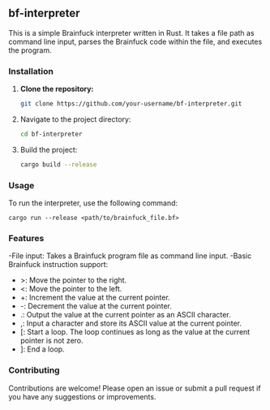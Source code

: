 ## bf-interpreter

This is a simple Brainfuck interpreter written in Rust. It takes a file path as command line input, parses the Brainfuck code within the file, and executes the program.

### Installation

1. **Clone the repository:**
   ```bash
   git clone https://github.com/your-username/bf-interpreter.git
2. Navigate to the project directory:
   ```bash
   cd bf-interpreter
3. Build the project:
   ```bash
   cargo build --release

### Usage
To run the interpreter, use the following command:
    
    cargo run --release <path/to/brainfuck_file.bf>

### Features
-File input: Takes a Brainfuck program file as command line input.
-Basic Brainfuck instruction support:
  - \>: Move the pointer to the right.
  - <: Move the pointer to the left.
  - +: Increment the value at the current pointer.
  - -: Decrement the value at the current pointer.
  - .: Output the value at the current pointer as an ASCII character.
  - ,: Input a character and store its ASCII value at the current pointer.
  - \[: Start a loop. The loop continues as long as the value at the current pointer is not zero.
  - ]: End a loop.
### Contributing
Contributions are welcome! Please open an issue or submit a pull request if you have any suggestions or improvements.
